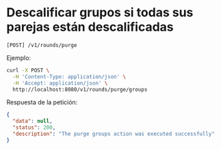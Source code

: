 # Descalificar grupos si todas sus parejas están descalificadas

```
[POST] /v1/rounds/purge
```

Ejemplo:

```bash
curl -X POST \
  -H 'Content-Type: application/json' \
  -H 'Accept: application/json' \
  http://localhost:8080/v1/rounds/purge/groups
```

Respuesta de la petición:

```json
{
  "data": null,
  "status": 200,
  "description": "The purge groups action was executed successfully"
}
```
